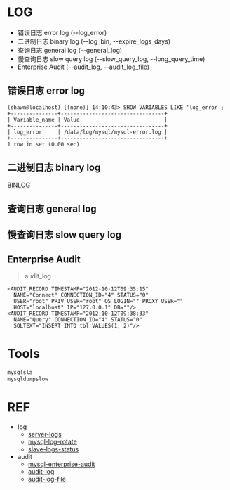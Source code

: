 # LOG

- 错误日志 error log (--log_error)
- 二进制日志 binary log (--log_bin, --expire_logs_days)
- 查询日志 general log (--general_log)
- 慢查询日志 slow query log (--slow_query_log, --long_query_time)
- Enterprise Audit (--audit_log, --audit_log_file)

## 错误日志 error log

```mysql
(shawn@localhost) [(none)] 14:10:43> SHOW VARIABLES LIKE 'log_error';
+---------------+---------------------------------+
| Variable_name | Value                           |
+---------------+---------------------------------+
| log_error     | /data/log/mysql/mysql-error.log |
+---------------+---------------------------------+
1 row in set (0.00 sec)
```


## 二进制日志 binary log

[BINLOG](binlog.md)

## 查询日志 general log

## 慢查询日志 slow query log

## Enterprise Audit

> audit_log
```mysql
<AUDIT_RECORD TIMESTAMP="2012-10-12T09:35:15"
  NAME="Connect" CONNECTION_ID="4" STATUS="0"
  USER="root" PRIV_USER="root" OS_LOGIN="" PROXY_USER=""
  HOST="localhost" IP="127.0.0.1" DB=""/>
<AUDIT_RECORD TIMESTAMP="2012-10-12T09:38:33"
  NAME="Query" CONNECTION_ID="4" STATUS="0"
  SQLTEXT="INSERT INTO tbl VALUES(1, 2)"/>
```

# Tools

```bash
mysqlsla
mysqldumpslow
```

# REF

- log
  - [server-logs](https://dev.mysql.com/doc/refman/5.6/en/server-logs.html)
  - [mysql-log-rotate](https://dev.mysql.com/doc/refman/5.6/en/log-file-maintenance.html)
  - [slave-logs-status](https://dev.mysql.com/doc/refman/5.6/en/slave-logs-status.html)
- audit
  - [mysql-enterprise-audit](https://dev.mysql.com/doc/refman/5.6/en/mysql-enterprise-audit.html)
  - [audit-log](https://dev.mysql.com/doc/refman/5.6/en/audit-log-reference.html)
  - [audit-log-file](https://dev.mysql.com/doc/refman/5.6/en/audit-log-file.html)
